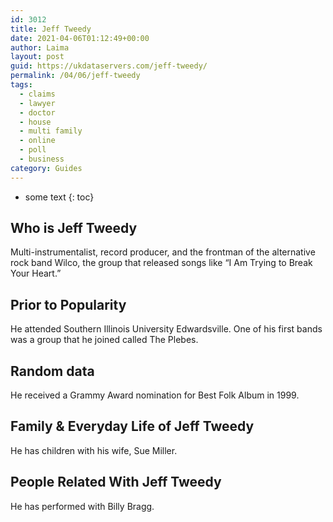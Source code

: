 ```yaml
---
id: 3012
title: Jeff Tweedy
date: 2021-04-06T01:12:49+00:00
author: Laima
layout: post
guid: https://ukdataservers.com/jeff-tweedy/
permalink: /04/06/jeff-tweedy
tags:
  - claims
  - lawyer
  - doctor
  - house
  - multi family
  - online
  - poll
  - business
category: Guides
---
```


* some text
{: toc}


## Who is Jeff Tweedy
                  
                  
                  
Multi-instrumentalist, record producer, and the frontman of the alternative rock band Wilco, the group that released songs like &#8220;I Am Trying to Break Your Heart.&#8221;
                  
              
            
              
            
                
                
                
## Prior to Popularity
                  
                  
                  
He attended Southern Illinois University Edwardsville. One of his first bands was a group that he joined called The Plebes.
                  
              
            
              
            
                
                
                
## Random data
                  
                  
                  
He received a Grammy Award nomination for Best Folk Album in 1999.
                  
              
            
              
            
                
                
                
## Family & Everyday Life of Jeff Tweedy
                  
                  
                  
He has children with his wife, Sue Miller.
                  
              
            
              
            
                
                
                
## People Related With Jeff Tweedy
                  
                  
                  
He has performed with Billy Bragg.
                  
              
            
              
            
                
              
            
              
              
            
            
              
            
          
          
          